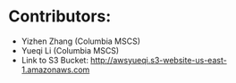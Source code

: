 # Contributors:
- Yizhen Zhang (Columbia MSCS)
- Yueqi Li (Columbia MSCS)
- Link to S3 Bucket: http://awsyueqi.s3-website-us-east-1.amazonaws.com
